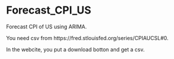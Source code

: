 # Forecast_CPI_US
Forecast CPI of US using ARIMA.
<p>You need csv from https://fred.stlouisfed.org/series/CPIAUCSL#0.
<p>In the webcite, you put a download botton and get a csv.
